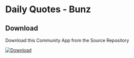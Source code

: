 # Daily Quotes - Bunz

## Download
Download this Community App from the Source Repository

[![Download](https://img.shields.io/static/v1?label=Download&message=Community+App&color=50AE5C&style=for-the-badge)](https://github.com/66Bunz/DroptopFour-DailyQuotes/releases/latest)
